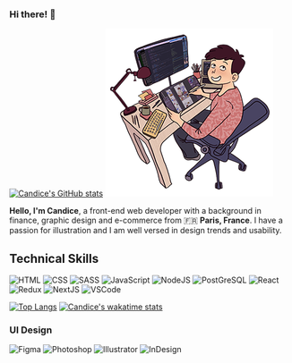 ### Hi there! 👋

[![Candice's GitHub stats](https://github-readme-stats-candyfair.vercel.app/api?username=Candyfair&hide=stars&show_icons=true&theme=buefy)](https://github.com/anuraghazra/github-readme-stats)
![Cover](https://github.com/Candyfair/Candyfair/blob/main/img/candyfair-webdev.png)

**Hello, I'm Candice**, a front-end web developer with a background in finance, graphic design and e-commerce from 🇫🇷 **Paris, France**. I have a passion for illustration and I am well versed in design trends and usability. 

## Technical Skills

![HTML](https://img.shields.io/badge/HTML5-E34F26?style=for-the-badge&logo=html5&logoColor=white)
![CSS](https://img.shields.io/badge/CSS3-1572B6?style=for-the-badge&logo=css3&logoColor=white)
![SASS](https://img.shields.io/badge/Sass-CC6699?style=for-the-badge&logo=sass&logoColor=white)
![JavaScript](https://img.shields.io/badge/JavaScript-323330?style=for-the-badge&logo=javascript&logoColor=F7DF1E)
![NodeJS](https://img.shields.io/badge/Node.js-339933?style=for-the-badge&logo=nodedotjs&logoColor=white)
![PostGreSQL](https://img.shields.io/badge/PostgreSQL-316192?style=for-the-badge&logo=postgresql&logoColor=white)
![React](https://img.shields.io/badge/React-20232A?style=for-the-badge&logo=react&logoColor=61DAFB)
![Redux](https://img.shields.io/badge/Redux-593D88?style=for-the-badge&logo=redux&logoColor=white)
![NextJS](https://img.shields.io/badge/next.js-000000?style=for-the-badge&logo=nextdotjs&logoColor=white)
![VSCode](https://img.shields.io/badge/Visual_Studio_Code-0078D4?style=for-the-badge&logo=visual%20studio%20code&logoColor=white)

[![Top Langs](https://github-readme-stats.vercel.app/api/top-langs/?username=Candyfair&langs_count=8&layout=compact&theme=buefy)](https://github.com/Candyfair/github-readme-stats)
[![Candice's wakatime stats](https://github-readme-stats-candyfair.vercel.app/api/wakatime?username=Candyfair&theme=buefy)](https://github.com/Candyfair/github-readme-stats)

### UI Design

![Figma](https://img.shields.io/badge/Figma-F24E1E?style=for-the-badge&logo=figma&logoColor=white)
![Photoshop](https://img.shields.io/badge/Adobe%20Photoshop-31A8FF?style=for-the-badge&logo=Adobe%20Photoshop&logoColor=black)
![Illustrator](https://img.shields.io/badge/Adobe%20Illustrator-FF9A00?style=for-the-badge&logo=adobe%20illustrator&logoColor=white)
![InDesign](https://img.shields.io/badge/Adobe%20InDesign-FF3366?style=for-the-badge&logo=Adobe%20InDesign&logoColor=white)




<!--
**Candyfair/Candyfair** is a ✨ _special_ ✨ repository because its `README.md` (this file) appears on your GitHub profile.

Here are some ideas to get you started:

- 🔭 I’m currently working on ...
- 🌱 I’m currently learning ...
- 👯 I’m looking to collaborate on ...
- 🤔 I’m looking for help with ...
- 💬 Ask me about ...
- 📫 How to reach me: ...
- 😄 Pronouns: ...
- ⚡ Fun fact: ...

[![Top Langs](https://github-readme-stats-candyfair.vercel.app/api/top-langs/?username=Candyfair&layout=compact)](https://github.com/Candyfair/github-readme-stats)


-->
